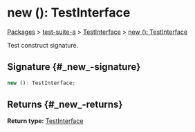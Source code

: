 # new (): TestInterface

[Packages](/) > [test-suite-a](/test-suite-a/) > [TestInterface](/test-suite-a/testinterface-interface/) > [new (): TestInterface](/test-suite-a/testinterface-interface/_new_-constructsignature)

Test construct signature.

## Signature {#\_new\_-signature}

```typescript
new (): TestInterface;
```

## Returns {#\_new\_-returns}

**Return type:** [TestInterface](/test-suite-a/testinterface-interface/)
